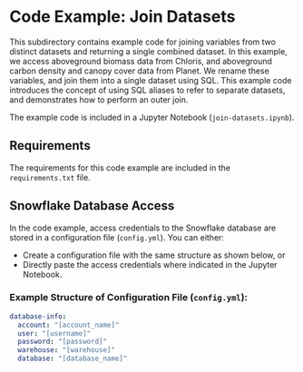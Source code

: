 # Code Example: Join Datasets

This subdirectory contains example code for joining variables from two distinct datasets and returning a single
combined dataset. In this example, we access aboveground biomass data from Chloris, and aboveground carbon density and canopy cover data from Planet. We rename these variables, and join them into a single dataset using SQL. This example code
introduces the concept of using SQL aliases to refer to separate datasets, and demonstrates how to perform an outer join.

The example code is included in a Jupyter Notebook (`join-datasets.ipynb`).

## Requirements

The requirements for this code example are included in the `requirements.txt` file.

## Snowflake Database Access

In the code example, access credentials to the Snowflake database are stored in a configuration file (`config.yml`). You can either:
- Create a configuration file with the same structure as shown below, or
- Directly paste the access credentials where indicated in the Jupyter Notebook.

### Example Structure of Configuration File (`config.yml`):

```yaml
database-info:
  account: "[account_name]"
  user: "[username]"
  password: "[password]"
  warehouse: "[warehouse]"
  database: "[database_name]"

